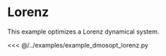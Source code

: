 # Lorenz

This example optimizes a Lorenz dynamical system.

<<< @/../examples/example_dmosopt_lorenz.py